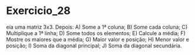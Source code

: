 # Exercicio_28
eia uma matriz 3x3. Depois: A) Some a 1ª coluna; B) Some cada coluna; C) Multiplique a 1ª linha; D) Some todos os elementos; E) Calcule a média; F) Mostre os maiores que a média; G) Maior valor e posição; H) Menor valor e posição; I) Soma da diagonal principal; J) Soma da diagonal secundária.
